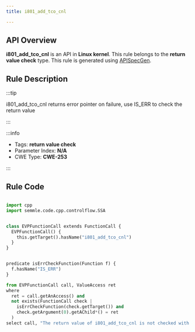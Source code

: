 ```yaml
---
title: i801_add_tco_cnl

---
```



## API Overview
**i801_add_tco_cnl** is an API in **Linux kernel**. This rule belongs to the **return value check** type. This rule is generated using [APISpecGen](../../tools/APISpecGen).
## Rule Description

:::tip

i801_add_tco_cnl returns error pointer on failure, use IS_ERR to check the return value

:::

:::info

- Tags: **return value check**
- Parameter Index: **N/A**
- CWE Type: **CWE-253**

:::

## Rule Code
```python

import cpp
import semmle.code.cpp.controlflow.SSA


class EVPFunctionCall extends FunctionCall {
  EVPFunctionCall() {
    this.getTarget().hasName("i801_add_tco_cnl")
  }
}


predicate isErrCheckFunction(Function f) {
  f.hasName("IS_ERR") 
}

from EVPFunctionCall call, ValueAccess ret
where
  ret = call.getAnAccess() and
  not exists(FunctionCall check |
    isErrCheckFunction(check.getTarget()) and
    check.getArgument(0).getAChild*() = ret
  )
select call, "The return value of i801_add_tco_cnl is not checked with IS_ERR."
    
```